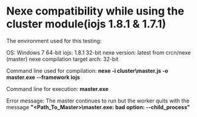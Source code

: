 Nexe compatibility while using the cluster module(iojs 1.8.1 & 1.7.1)
=====================================================================

The environment used for this testing:

OS: Windows 7 64-bit
iojs: 1.8.1 32-bit
nexe version: latest from crcn/nexe (master)
nexe compilation target arch: 32-bit

Command line used for compilation: **nexe -i cluster\master.js -o master.exe --framework iojs**

Command line for execution: **master.exe**

Error message: The master continues to run but the worker quits with the message **"<Path_To_Master>\master.exe: bad option: --child_process"**


